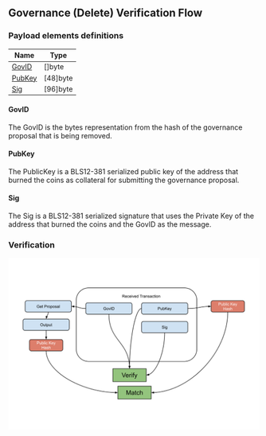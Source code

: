 Governance (Delete) Verification Flow
--------------

### Payload elements definitions

Name | Type 
--- | --- 
[GovID](#govid) | []byte 
[PubKey](#pubkey) | [48]byte 
[Sig](#sig) | [96]byte 

#### GovID

The GovID is the bytes representation from the hash of the governance proposal that is being removed.

#### PubKey

The PublicKey is a BLS12-381 serialized public key of the address that burned the coins as collateral for submitting the governance proposal.

#### Sig

The Sig is a BLS12-381 serialized signature that uses the Private Key of the address that burned the coins and the GovID as the message.

### Verification

[![alt](../img/gov/governance-delete.svg)](../img/gov/governance-delete.svg?raw=true&sanitize=true)
